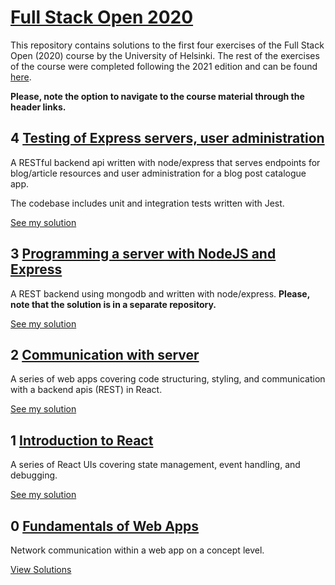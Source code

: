 # [Full Stack Open 2020](https://fullstackopen.com/en/)

This repository contains solutions to the first four exercises of the Full Stack Open (2020) course by the University of Helsinki. The rest of the exercises of the course were completed following the 2021 edition and can be found [here](https://github.com/HVKukkonen/HYFullStack2021).

**Please, note the option to navigate to the course material through the header links.**

## 4 [Testing of Express servers, user administration](https://fullstackopen.com/en/part4)

A RESTful backend api written with node/express that serves endpoints for blog/article resources and user administration for a blog post catalogue app.

The codebase includes unit and integration tests written with Jest.

[See my solution](https://github.com/HVKukkonen/HYFullStack2020/tree/master/osa4/blogilista)

## 3 [Programming a server with NodeJS and Express](https://fullstackopen.com/en/part3)

A REST backend using mongodb and written with node/express. **Please, note that the solution is in a separate repository.**

[See my solution](https://github.com/HVKukkonen/HYFullStackServerSide)

## 2 [Communication with server](https://fullstackopen.com/en/part2)

A series of web apps covering code structuring, styling, and communication with a backend apis (REST) in React.

[See my solution](https://github.com/HVKukkonen/HYFullStack2020/tree/master/osa2)

## 1 [Introduction to React](https://fullstackopen.com/en/part1)

A series of React UIs covering state management, event handling, and debugging.

[See my solution](https://github.com/HVKukkonen/HYFullStack2020/tree/master/osa1)

## 0 [Fundamentals of Web Apps](https://fullstackopen.com/en/part0)

Network communication within a web app on a concept level.

[View Solutions](https://github.com/jeremy-ebinum/full-stack-open-2020/tree/master/part0)

